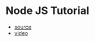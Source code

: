 # Node JS Tutorial 

- [source](https://github.com/john-smilga/node-express-course/tree/main/01-node-tutorial)
- [video](https://www.youtube.com/watch?v=Oe421EPjeBE&t=17161s)
